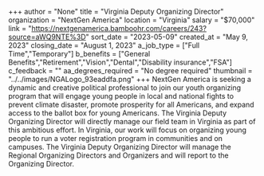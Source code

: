 +++
author = "None"
title = "Virginia Deputy Organizing Director"
organization = "NextGen America"
location = "Virginia"
salary = "$70,000"
link = "https://nextgenamerica.bamboohr.com/careers/243?source=aWQ9NTE%3D"
sort_date = "2023-05-09"
created_at = "May 9, 2023"
closing_date = "August 1, 2023"
a_job_type = ["Full Time","Temporary"]
b_benefits = ["General Benefits","Retirement","Vision","Dental","Disability insurance","FSA"]
c_feedback = ""
aa_degrees_required = "No degree required"
thumbnail = "../../images/NGALogo_93eaddfa.png"
+++
NextGen America is seeking a dynamic and creative political professional to join our youth organizing program that will engage young people in local and national fights to prevent climate disaster, promote prosperity for all Americans, and expand access to the ballot box for young Americans. The Virginia Deputy Organizing Director will directly manage our field team in Virginia as part of this ambitious effort. In Virginia, our work will focus on organizing young people to run a voter registration program in communities and on campuses. The Virginia Deputy Organizing Director will manage the Regional Organizing Directors and  Organizers and will report to the Organizing  Director. 